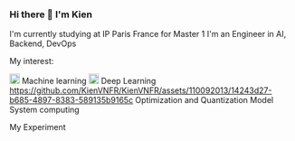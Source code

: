 ### Hi there 👋 I'm Kien 
I'm currently studying at IP Paris France for Master 1 I'm an Engineer in AI, Backend, DevOps  

My interest: 

<img src="[https://github.com/KienVNFR/KienVNFR/assets/110092013/57f29fcd-6ee2-49da-a392-f826d77d3594]" width="18" height="18" alt="image">  Machine learning 
<img src="[https://github.com/KienVNFR/KienVNFR/assets/110092013/14243d27-b685-4897-8383-589135b9165c]" width="18" height="18" alt="image">  Deep Learning 
https://github.com/KienVNFR/KienVNFR/assets/110092013/14243d27-b685-4897-8383-589135b9165c
Optimization and Quantization Model 
System computing 

My Experiment 


<!--
**KienVNFR/KienVNFR** is a ✨ _special_ ✨ repository because its `README.md` (this file) appears on your GitHub profile.

Here are some ideas to get you started:

- 🔭 I’m currently working on ...
- 🌱 I’m currently learning ...
- 👯 I’m looking to collaborate on ...
- 🤔 I’m looking for help with ...
- 💬 Ask me about ...
- 📫 How to reach me: ...
- 😄 Pronouns: ...
- ⚡ Fun fact: ...
-->

